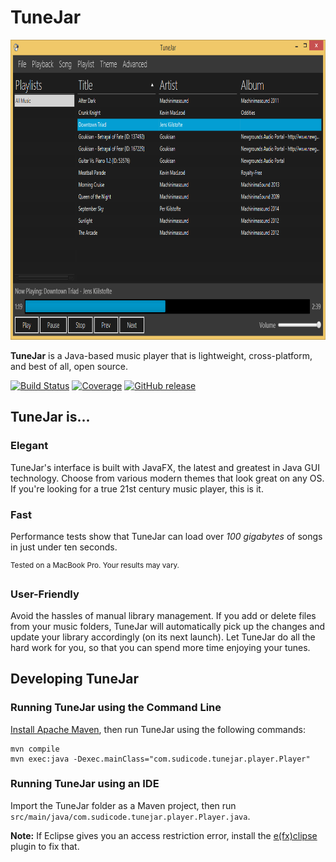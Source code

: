 # TuneJar

<img src="/screenshot.png" alt="Screenshot" width="800" height="480">

**TuneJar** is a Java-based music player that is lightweight, cross-platform, and best of all, open source.

[![Build Status](https://travis-ci.org/sudiamanj/TuneJar.svg?branch=master)](https://travis-ci.org/sudiamanj/TuneJar) [![Coverage](https://sonarcloud.io/api/project_badges/measure?project=sudiamanj_TuneJar&metric=coverage)](https://sonarcloud.io/dashboard?id=sudiamanj_TuneJar) [![GitHub release](https://img.shields.io/github/release/sudiamanj/TuneJar.svg)](https://github.com/sudiamanj/TuneJar/releases/latest)

## TuneJar is...

### Elegant
TuneJar's interface is built with JavaFX, the latest and greatest in Java GUI technology. Choose from various modern themes that look great on any OS. If you're looking for a true 21st century music player, this is it.

### Fast
Performance tests show that TuneJar can load over *100 gigabytes* of songs in just under ten seconds.

<sup>Tested on a MacBook Pro. Your results may vary.</sup>

### User-Friendly
Avoid the hassles of manual library management. If you add or delete files from your music folders, TuneJar will automatically pick up the changes and update your library accordingly (on its next launch). Let TuneJar do all the hard work for you, so that you can spend more time enjoying your tunes.

## Developing TuneJar

### Running TuneJar using the Command Line
[Install Apache Maven](https://maven.apache.org/install.html), then run TuneJar using the following commands:

```shell
mvn compile
mvn exec:java -Dexec.mainClass="com.sudicode.tunejar.player.Player"
```

### Running TuneJar using an IDE
Import the TuneJar folder as a Maven project, then run `src/main/java/com.sudicode.tunejar.player.Player.java`.

**Note:** If Eclipse gives you an access restriction error, install the [e(fx)clipse](http://www.eclipse.org/efxclipse/index.html) plugin to fix that.
